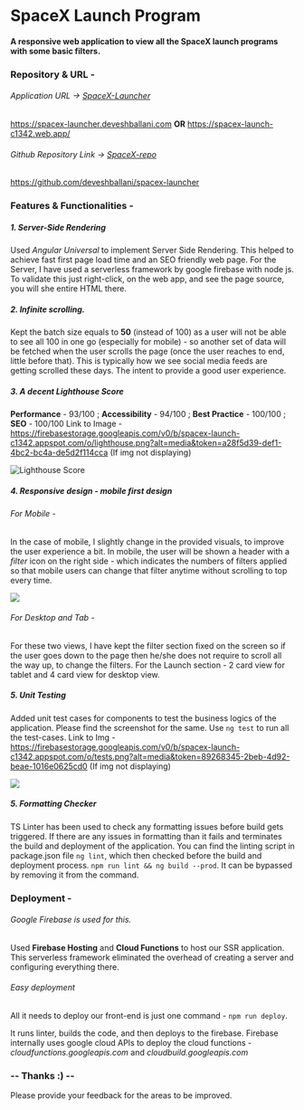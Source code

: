 # SpaceX Launch Program
#### A responsive web application to view all the SpaceX launch programs with some basic filters.

### Repository & URL -
###### Application URL -> [SpaceX-Launcher](https://spacex-launcher.deveshballani.com "SpaceX-repo")
https://spacex-launcher.deveshballani.com **OR** https://spacex-launch-c1342.web.app/


###### Github Repository Link -> [SpaceX-repo](https://github.com/deveshballani/spacex-launcher "SpacX-repo")
https://github.com/deveshballani/spacex-launcher

### Features & Functionalities -
##### 1. Server-Side Rendering
Used *Angular Universal* to implement Server Side Rendering. This helped to achieve fast first page load time and an SEO friendly web page. For the Server, I have used a serverless framework by google firebase with node js.
To validate this just right-click, on the web app, and see the page source, you will she entire HTML there.
##### 2. Infinite scrolling.
Kept the batch size equals to **50** (instead of 100) as a user will not be able to see all 100 in one go (especially for mobile) - so another set of data will be fetched when the user scrolls the page (once the user reaches to end, little before that). This is typically how we see social media feeds are getting scrolled these days. The intent to provide a good user experience.
##### 3. A decent Lighthouse Score
**Performance** - 93/100 ; **Accessibility** - 94/100 ; **Best Practice** - 100/100 ; **SEO** - 100/100
Link to Image - https://firebasestorage.googleapis.com/v0/b/spacex-launch-c1342.appspot.com/o/lighthouse.png?alt=media&token=a28f5d39-def1-4bc2-bc4a-de5d2f114cca (If img not displaying)

![Lighthouse Score](https://firebasestorage.googleapis.com/v0/b/spacex-launch-c1342.appspot.com/o/lighthouse.png?alt=media&token=a28f5d39-def1-4bc2-bc4a-de5d2f114cca "Lighthouse Score")

##### 4. Responsive design - mobile first design
###### For Mobile -
In the case of mobile, I slightly change in the provided visuals, to improve the user experience a bit. In mobile, the user will be shown a header with a *filter* icon on the right side - which indicates the numbers of filters applied so that mobile users can change that filter anytime without scrolling to top every time.

![](https://firebasestorage.googleapis.com/v0/b/spacex-launch-c1342.appspot.com/o/mobile.png?alt=media&token=4d3e7c79-4aae-40ea-9b85-ba1e0fe3d3b6)

###### For Desktop and Tab -
For these two views, I have kept the filter section fixed on the screen so if the user goes down to the page then he/she does not require to scroll all the way up, to change the filters.
For the Launch section - 2 card view for tablet and 4 card view for desktop view.

##### 5. Unit Testing
Added unit test cases for components to test the business logics of the application.
Please find the screenshot for the same.  Use `ng test` to run all the test-cases.
Link to Img - https://firebasestorage.googleapis.com/v0/b/spacex-launch-c1342.appspot.com/o/tests.png?alt=media&token=89268345-2beb-4d92-beae-1016e0625cd0 (If img not displaying)

![](https://firebasestorage.googleapis.com/v0/b/spacex-launch-c1342.appspot.com/o/tests.png?alt=media&token=89268345-2beb-4d92-beae-1016e0625cd0)

##### 5. Formatting Checker
TS Linter has been used to check any formatting issues before build gets triggered. If there are any issues in formatting than it fails and terminates the build and deployment of the application.
You can find the linting script in package.json file `ng lint`, which then checked before the build and deployment process. `npm run lint && ng build --prod`. It can be bypassed by removing it from the command.

### Deployment -
###### Google Firebase is used for this.
Used **Firebase Hosting** and  **Cloud Functions** to host our SSR application. This serverless framework eliminated the overhead of creating a server and configuring everything there.
###### Easy deployment
All it needs to deploy our front-end is just one command - `npm run deploy`. 

It runs linter, builds the code, and then deploys to the firebase. Firebase internally uses google cloud APIs to deploy the cloud functions - *cloudfunctions.googleapis.com* and *cloudbuild.googleapis.com*

### -- Thanks :) --
Please provide your feedback for the areas to be improved. 
